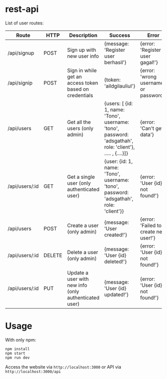 # rest-api

List of user routes:

Route | HTTP | Description | Success | Error
------------ | ------------- | ------------- | ------------- | -------------
/api/signup | POST | Sign up with new user info | {message: 'Register user berhasil'} | {error: 'Register user gagal!'}
/api/signip | POST | Sign in while get an access token based on credentials | {token: 'aildgilauliul'} | {error: 'wrong username or password'}
/api/users | GET | Get all the users (only admin) | {users: [ {id: 1, name: 'Tono', username: 'tono', password: 'adsgathah', role: 'client'}, ..... , {....}]} | {error: 'Can't get data'}
/api/users/:id | GET | Get a single user (only authenticated user) | {user: {id: 1, name: 'Tono', username: 'tono', password: 'adsgathah', role: 'client'}} | {error: 'User {id} not found!'}
/api/users | POST | Create a user (only admin)| {message: 'User created!'} | {error: 'Failed to create new user!'}
/api/users/:id | DELETE | Delete a user (only admin) | {message: 'User {id} deleted!'} | {error: 'User {id} not found!'}
/api/users/:id | PUT | Update a user with new info (only authenticated user) | {message: 'User {id} updated!'} | {error: 'User {id} not found!'}

# Usage

With only npm:
```
npm install
npm start
npm run dev
```

Access the website via `http://localhost:3000` or API via `http://localhost:3000/api`